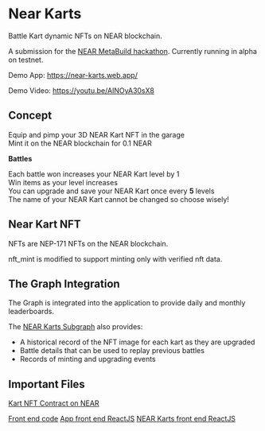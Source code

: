 # Near Karts

Battle Kart dynamic NFTs on NEAR blockchain.

A submission for the [NEAR MetaBuild hackathon](https://metabuild.devpost.com/). Currently running in alpha on testnet.

Demo App: https://near-karts.web.app/

Demo Video: https://youtu.be/AINOyA30sX8

## Concept

Equip and pimp your 3D NEAR Kart NFT in the garage  
Mint it on the NEAR blockchain for 0.1 NEAR  

**Battles**

Each battle won increases your NEAR Kart level by 1  
Win items as your level increases  
You can upgrade and save your NEAR Kart once every **5** levels  
The name of your NEAR Kart cannot be changed so choose wisely! 

## Near Kart NFT

NFTs are NEP-171 NFTs on the NEAR blockchain.

nft_mint is modified to support minting only with verified nft data.

## The Graph Integration

The Graph is integrated into the application to provide daily and monthly leaderboards.

The [NEAR Karts Subgraph](https://thegraph.com/hosted-service/subgraph/ben-razor/near-karts) also provides:

* A historical record of the NFT image for each kart as they are upgraded
* Battle details that can be used to replay previous battles
* Records of minting and upgrading events

## Important Files

[Kart NFT Contract on NEAR](https://github.com/ben-razor/near-karts/blob/main/contracts/near/nft/src/lib.rs)

[Front end code](https://github.com/ben-razor/near-karts/tree/main/web/src)
[App front end ReactJS](https://github.com/ben-razor/near-karts/blob/main/web/src/App.js)
[NEAR Karts front end ReactJS](https://github.com/ben-razor/near-karts/blob/main/web/src/js/components/NearKarts.js)
